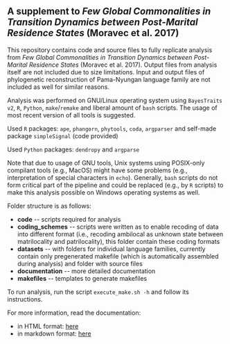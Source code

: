 ## A supplement to *Few Global Commonalities in Transition Dynamics between Post-Marital Residence States* (Moravec et al. 2017)

This repository contains code and source files to fully replicate analysis from *Few Global Commonalities in Transition Dynamics between Post-Marital Residence States* (Moravec et al. 2017). Output files from analysis itself are not included due to size limitations. Input and output files of phylogenetic reconstruction of Pama-Nyungan language family are not included as well for similar reasons.

Analysis was performed on GNU/Linux operating system using `BayesTraits v2`, `R`, `Python`, `make`/`remake` and liberal amount of `bash` scripts. The usage of most recent version of all tools is suggested.

Used `R` packages: `ape`, `phangorn`, `phytools`, `coda`, `argparser` and self-made package `simpleSignal` (code provided)

Used `Python` packages: `dendropy` and `argparse`

Note that due to usage of GNU tools, Unix systems using POSIX-only compilant tools (e.g., MacOS) might have some problems (e.g., interpretation of special characters in `echo`). Generally, `bash` scripts do not form critical part of the pipeline and could be replaced (e.g., by `R` scripts) to make this analysis possible on Windows operating systems as well.

Folder structure is as follows:
* **code** -- scripts required for analysis
* **coding_schemes** -- scripts were written as to enable recoding of data into different format (i.e., recoding ambilocal as unknown state between matrilocality and patrilocality), this folder contain these coding formats
* **datasets** -- with folders for individual language families, currently contain only pregenerated makefile (which is automatically assembled during analysis) and folder with source files
* **documentation** -- more detailed documentation
* **makefiles** -- templates to generate makefiles

To run analysis, run the script `execute_make.sh -h` and follow its instructions.

For more information, read the documentation:
* in HTML format: [here](https://htmlpreview.github.io/?https://github.com/J-Moravec/pmr_language_simulation/blob/master/documentation/documentation.html)
* in markdown format: [here](documentation/documentation.md)
